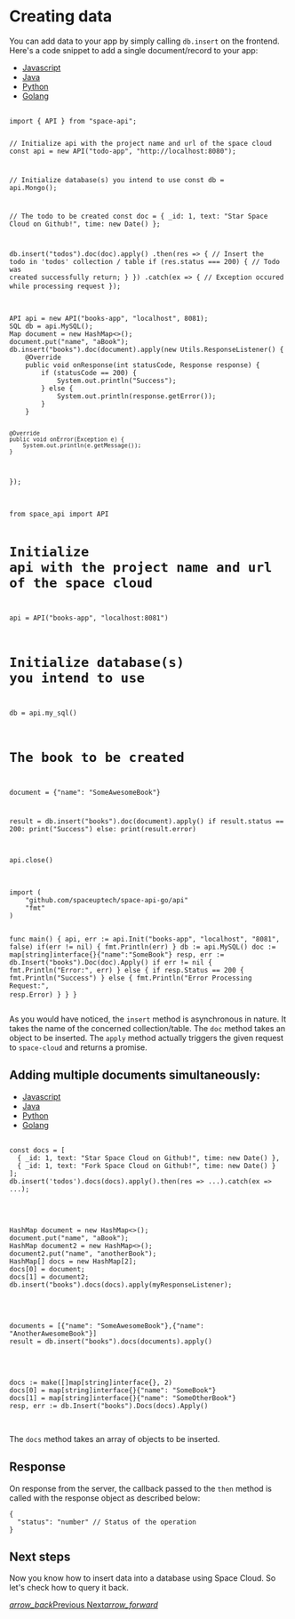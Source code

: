 # Creating data

You can add data to your app by simply calling `db.insert` on the frontend. Here's a code snippet to add a single document/record to your app:

<div class="row tabs-wrapper">
  <div class="col s12" style="padding:0">
    <ul class="tabs">
      <li class="tab col s2"><a class="active" href="#insert-js">Javascript</a></li>
      <li class="tab col s2"><a href="#insert-java">Java</a></li>
      <li class="tab col s2"><a href="#insert-python">Python</a></li>
      <li class="tab col s2"><a href="#insert-golang">Golang</a></li>
    </ul>
  </div>
  <div id="insert-js" class="col s12" style="padding:0">
    <pre>
      <code class="javascript">
import { API } from "space-api";

// Initialize api with the project name and url of the space cloud
const api = new API("todo-app", "http://localhost:8080");

// Initialize database(s) you intend to use
const db = api.Mongo();

// The todo to be created
const doc = { _id: 1, text: "Star Space Cloud on Github!", time: new Date() };

db.insert("todos").doc(doc).apply()
  .then(res => {
    // Insert the todo in 'todos' collection / table
    if (res.status === 200) {
      // Todo was created successfully
      return;
    }
  })
  .catch(ex => {
    // Exception occured while processing request
  });
    </code>
</pre>
  </div>
  <div id="insert-java" class="col s12" style="padding:0">
    <pre>
      <code class="java">
API api = new API("books-app", "localhost", 8081);
SQL db = api.MySQL();
Map<String, String> document = new HashMap<>();
document.put("name", "aBook");
db.insert("books").doc(document).apply(new Utils.ResponseListener() {
    @Override
    public void onResponse(int statusCode, Response response) {
        if (statusCode == 200) {
            System.out.println("Success");
        } else {
            System.out.println(response.getError());
        }
    }

    @Override
    public void onError(Exception e) {
        System.out.println(e.getMessage());
    }
});
      </code>
    </pre>
  </div>
 <div id="insert-python" class="col s12" style="padding:0">
    <pre>
      <code class="python">
from space_api import API

# Initialize api with the project name and url of the space cloud
api = API("books-app", "localhost:8081")

# Initialize database(s) you intend to use
db = api.my_sql()

# The book to be created
document = {"name": "SomeAwesomeBook"}

result = db.insert("books").doc(document).apply()
if result.status == 200:
    print("Success")
else:
    print(result.error)

api.close()
      </code>
    </pre>
  </div>
  <div id="insert-golang" class="col s12" style="padding:0">
    <pre>
      <code class="golang">
import (
	"github.com/spaceuptech/space-api-go/api"
	"fmt"
)

func main() {
	api, err := api.Init("books-app", "localhost", "8081", false)
	if(err != nil) {
		fmt.Println(err)
	}
	db := api.MySQL()
	doc := map[string]interface{}{"name":"SomeBook"}
	resp, err := db.Insert("books").Doc(doc).Apply()
	if err != nil {
		fmt.Println("Error:", err)
	} else {
		if resp.Status == 200 {
			fmt.Println("Success")
		} else {
			fmt.Println("Error Processing Request:", resp.Error)
		}
	}
}
      </code>
    </pre>
  </div>
</div>

As you would have noticed, the `insert` method is asynchronous in nature. It takes the name of the concerned collection/table. The `doc` method takes an object to be inserted. The `apply` method actually triggers the given request to `space-cloud` and returns a promise.

## Adding multiple documents simultaneously:

<div class="row tabs-wrapper">
  <div class="col s12" style="padding:0">
    <ul class="tabs">
      <li class="tab col s2"><a class="active" href="#insertmany-js">Javascript</a></li>
      <li class="tab col s2"><a href="#insertmany-java">Java</a></li>
      <li class="tab col s2"><a href="#insertmany-python">Python</a></li>
      <li class="tab col s2"><a href="#insertmany-golang">Golang</a></li>
    </ul>
  </div>
  <div id="insertmany-js" class="col s12" style="padding:0">
    <pre>
      <code class="javascript">
const docs = [
  { _id: 1, text: "Star Space Cloud on Github!", time: new Date() },
  { _id: 1, text: "Fork Space Cloud on Github!", time: new Date() }
];
db.insert('todos').docs(docs).apply().then(res => ...).catch(ex => ...);
      </code>
    </pre>
  </div>
  <div id="insertmany-java" class="col s12" style="padding:0">
    <pre>
      <code class="java">
HashMap<String, String> document = new HashMap<>();
document.put("name", "aBook");
HashMap<String, String> document2 = new HashMap<>();
document2.put("name", "anotherBook");
HashMap[] docs = new HashMap[2];
docs[0] = document;
docs[1] = document2;
db.insert("books").docs(docs).apply(myResponseListener);
      </code>
    </pre>
  </div>
 <div id="insertmany-python" class="col s12" style="padding:0">
    <pre>
      <code class="python">
documents = [{"name": "SomeAwesomeBook"},{"name": "AnotherAwesomeBook"}]
result = db.insert("books").docs(documents).apply()
      </code>
    </pre>
  </div>
  <div id="insertmany-golang" class="col s12" style="padding:0">
    <pre>
      <code class="golang">
docs := make([]map[string]interface{}, 2)
docs[0] = map[string]interface{}{"name": "SomeBook"}
docs[1] = map[string]interface{}{"name": "SomeOtherBook"}
resp, err := db.Insert("books").Docs(docs).Apply()
      </code>
    </pre>
  </div>
</div>

The `docs` method takes an array of objects to be inserted.

## Response

On response from the server, the callback passed to the `then` method is called with the response object as described below:

```
{
  "status": "number" // Status of the operation
}
```

## Next steps

Now you know how to insert data into a database using Space Cloud. So let's check how to query it back.

<div class="btns-wrapper">
  <a href="/docs/database/overview" class="waves-effect waves-light btn primary-btn-border btn-small">
    <i class="material-icons btn-with-icon">arrow_back</i>Previous
  </a>
  <a href="/docs/database/read" class="waves-effect waves-light btn primary-btn-fill btn-small">
    Next<i class="material-icons btn-with-icon">arrow_forward</i>
  </a>
</div>
